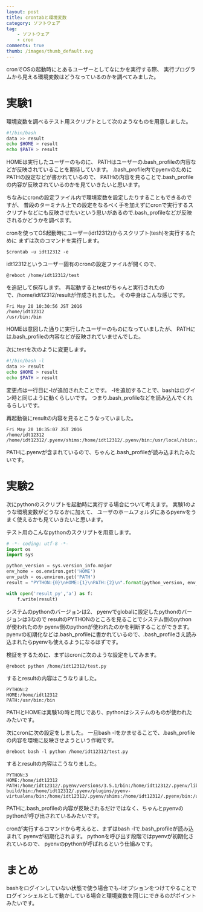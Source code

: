 ```yaml
---
layout: post
title: crontabと環境変数
category: ソフトウェア
tag:
    - ソフトウェア
    - cron
comments: true
thumb: /images/thumb_default.svg
---
```

cronでOSの起動時にとあるユーザーとしてなにかを実行する際、
実行プログラムから見える環境変数はどうなっているのかを調べてみました。


# 実験1
環境変数を調べるテスト用スクリプトとして次のようなものを用意しました。

```bash
#!/bin/bash
data >> result
echo $HOME > result
echo $PATH > result
```

HOMEは実行したユーザーのものに、
PATHはユーザーの.bash_profileの内容などが反映されていることを期待しています。
.bash_profile内でpyenvのためにPATHの設定などが書かれているので、
PATHの内容を見ることで.bash_profileの内容が反映されているのかを見ていきたいと思います。

ちなみにcronの設定ファイル内で環境変数を設定したりすることもできるのですが、
普段のターミナル上での設定をなるべく手を加えずにcronで実行するスクリプトなどにも反映させたいという思いがあるので.bash_profileなどが反映されるかどうかを調べます。

cronを使ってOS起動時にユーザー(idt12312)からスクリプト(tesh)を実行するために
まずは次のコマンドを実行します。

```
$crontab -u idt12312 -e
```

idt12312というユーザー固有のcronの設定ファイルが開くので、

```
@reboot /home/idt12312/test
```

を追記して保存します。
再起動するとtestがちゃんと実行されたので、/home/idt12312/resultが作成されました。
その中身はこんな感じです。

```
Fri May 20 10:30:56 JST 2016
/home/idt12312
/usr/bin:/bin
```

HOMEは意図した通りに実行したユーザーのものになっていましたが、
PATHには.bash_profileの内容などが反映されていませんでした。

次にtestを次のように変更します。

```bash
#!/bin/bash -l
data >> result
echo $HOME > result
echo $PATH > result
```

変更点は一行目に-lが追加されたことです。
-lを追加することで、bashはログイン時と同じように動くらしいです。
つまり.bash_profileなどを読み込んでくれるらしいです。

再起動後にresultの内容を見るとこうなっていました。

```
Fri May 20 10:35:07 JST 2016
/home/idt12312
/home/idt12312/.pyenv/shims:/home/idt12312/.pyenv/bin:/usr/local/sbin:/usr/local/bin:/usr/sbin:/usr/bin:/sbin:/bin:/usr/local/games:/usr/games
```

PATHに.pyenvが含まれているので、ちゃんと.bash_profileが読み込まれたみたいです。


# 実験2
次にpythonのスクリプトを起動時に実行する場合について考えます。
実験1のような環境変数がどうなるかに加えて、
ユーザのホームフォルダにあるpyenvをうまく使えるかも見ていきたいと思います。

テスト用のこんなpythonのスクリプトを用意します。

```python
# -*- coding: utf-8 -*-
import os
import sys

python_version = sys.version_info.major
env_home = os.environ.get('HOME')
env_path = os.environ.get('PATH')
result = "PYTHON:{0}\nHOME:{1}\nPATH:{2}\n".format(python_version, env_home, env_path)

with open('result_py','a') as f:
    f.write(result)

```

システムのpythonのバージョンは2、
pyenvでglobalに設定したpythonのバージョンは3なので
resultのPYTHONのところを見ることでシステム側のpythonが使われたのか
pyenv側のpythonが使われたのかを判断することができます。
pyenvの初期化などは.bash_profileに書かれているので、.bash_profileさえ読み込まれたらpyenvも使えるようになるはずです。

検証をするために、まずはcronに次のような設定をしてみます。

```
@reboot python /home/idt12312/test.py
```

するとresultの内容はこうなりました。

```
PYTHON:2
HOME:/home/idt12312
PATH:/usr/bin:/bin
```

PATHとHOMEは実験1の時と同じであり、pythonはシステムのものが使われたみたいです。

次にcronに次の設定をしました。
一旦bash -lをかませることで、.bash_profileの内容を環境に反映させようという作戦です。

```
@reboot bash -l python /home/idt12312/test.py
```

するとresultの内容はこうなりました。

```
PYTHON:3
HOME:/home/idt12312
PATH:/home/idt12312/.pyenv/versions/3.5.1/bin:/home/idt12312/.pyenv/libexec:/home/idt12312/.pyenv/plugins/python-build/bin:/home/idt12312/.pyenv/plugins/pyenv-virtualenv/bin:/home/idt12312/.pyenv/shims:/home/idt12312/.pyenv/bin:/usr/local/sbin:/usr/local/bin:/usr/sbin:/usr/bin:/sbin:/bin:/usr/local/games:/usr/games
```

PATHに.bash_profileの内容が反映されるだけではなく、ちゃんとpyenvのpythonが呼び出されているみたいです。

cronが実行するコマンドから考えると、まずはbash -lで.bash_profileが読み込まれて
pyenvが初期化されます。
pythonを呼び出す段階ではpyenvが初期化されているので、
pyenvのpythonが呼ばれるという仕組みです。

# まとめ
bashをログインしていない状態で使う場合でも-lオプションをつけてやることで
ログインシェルとして動かしている場合と環境変数を同じにできるのがポイントみたいです。
